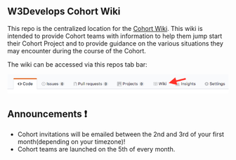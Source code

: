 ## W3Develops Cohort Wiki

This repo is the centralized location for the [Cohort Wiki](https://github.com/w3develops/cohort-wiki/wiki). This wiki is intended to provide Cohort
teams with information to help them jump start their Cohort Project and to provide guidance on the
various situations they may encounter during the course of the Cohort.

The wiki can be accessed via this repos tab bar:

![GitHub Wiki Tab](https://github.com/w3develops/cohort-wiki/blob/development/images/GitHub%20repo%20tabs.png)

## Announcements :exclamation:

- Cohort invitations will be emailed between the 2nd and 3rd of your first month(depending on your timezone)! 
- Cohort teams are launched on the 5th of every month.
